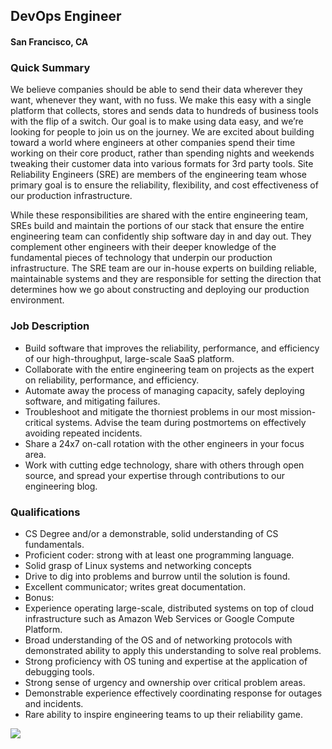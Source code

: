 ## DevOps Engineer
#### San Francisco, CA

### Quick Summary
We believe companies should be able to send their data wherever they want, whenever they want, with no fuss. We make this easy with a single platform that collects, stores and sends data to hundreds of business tools with the flip of a switch. Our goal is to make using data easy, and we’re looking for people to join us on the journey. We are excited about building toward a world where engineers at other companies spend their time working on their core product, rather than spending nights and weekends tweaking their customer data into various formats for 3rd party tools.
Site Reliability Engineers (SRE) are members of the engineering team whose primary goal is to ensure the reliability, flexibility, and cost effectiveness of our production infrastructure.

While these responsibilities are shared with the entire engineering team, SREs build and maintain the portions of our stack that ensure the entire engineering team can confidently ship software day in and day out. They complement other engineers with their deeper knowledge of the fundamental pieces of technology that underpin our production infrastructure. The SRE team are our in-house experts on building reliable, maintainable systems and they are responsible for setting the direction that determines how we go about constructing and deploying our production environment.

### Job Description
+	Build software that improves the reliability, performance, and efficiency of our high-throughput, large-scale SaaS platform.
+	Collaborate with the entire engineering team on projects as the expert on reliability, performance, and efficiency.
+	Automate away the process of managing capacity, safely deploying software, and mitigating failures.
+	Troubleshoot and mitigate the thorniest problems in our most mission-critical systems. Advise the team during postmortems on effectively avoiding repeated incidents.
+	Share a 24x7 on-call rotation with the other engineers in your focus area.
+	Work with cutting edge technology, share with others through open source, and spread your expertise through contributions to our engineering blog.

### Qualifications
+	CS Degree and/or a demonstrable, solid understanding of CS fundamentals.
+	Proficient coder: strong with at least one programming language.
+	Solid grasp of Linux systems and networking concepts
+	Drive to dig into problems and burrow until the solution is found.
+	Excellent communicator; writes great documentation.
+	Bonus:
   +	Experience operating large-scale, distributed systems on top of cloud infrastructure such as Amazon Web Services or Google Compute Platform.
   +	Broad understanding of the OS and of networking protocols with demonstrated ability to apply this understanding to solve real problems.
   +	Strong proficiency with OS tuning and expertise at the application of debugging tools.
   +	Strong sense of urgency and ownership over critical problem areas.
   +	Demonstrable experience effectively coordinating response for outages and incidents.
   +	Rare ability to inspire engineering teams to up their reliability game.


[<img src='https://dabuttonfactory.com/button.png?t=Apply&f=Calibri-Bold&ts=24&tc=fff&tshs=1&tshc=000&hp=20&vp=8&c=5&bgt=gradient&bgc=3d85c6&ebgc=073763'>](https://letsrockit.co/users/auth/github?interested=true&job_id=u2vnbwvuda-devops-engineer)
